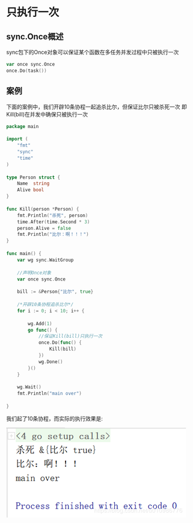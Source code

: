 # 只执行一次

## sync.Once概述

sync包下的Once对象可以保证某个函数在多任务并发过程中只被执行一次

```go 
var once sync.Once
once.Do(task())
```

## 案例

下面的案例中，我们开辟10条协程一起追杀比尔，但保证比尔只被杀死一次
即Kill(bill)在并发中确保只被执行一次

```go
package main

import (
	"fmt"
	"sync"
	"time"
)

type Person struct {
	Name  string
	Alive bool
}

func Kill(person *Person) {
	fmt.Println("杀死", person)
	time.After(time.Second * 3)
	person.Alive = false
	fmt.Println("比尔：啊！！！")
}

func main() {
	var wg sync.WaitGroup

    //声明Once对象
    var once sync.Once

    bill := &Person{"比尔", true}

    /*开辟10条协程追杀比尔*/
    for i := 0; i < 10; i++ {

    	wg.Add(1)
    	go func() {
    		//保证Kill(bill)只执行一次
    		once.Do(func() {
    			Kill(bill)
    		})
    		wg.Done()
    	}()
    }

    wg.Wait()
    fmt.Println("main over")

}
```

我们起了10条协程，而实际的执行效果是:

![20190111170636372](..\image\20190111170636372.png)

